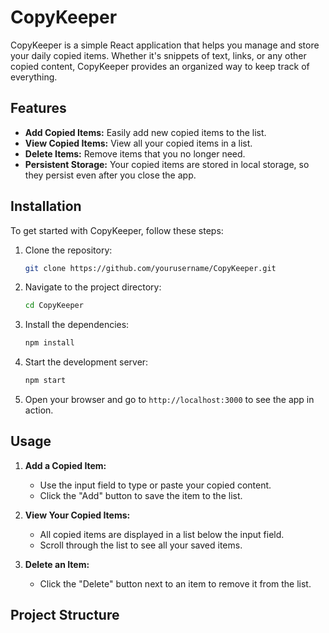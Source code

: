 # CopyKeeper

CopyKeeper is a simple React application that helps you manage and store your daily copied items. Whether it's snippets of text, links, or any other copied content, CopyKeeper provides an organized way to keep track of everything.

## Features

- **Add Copied Items:** Easily add new copied items to the list.
- **View Copied Items:** View all your copied items in a list.
- **Delete Items:** Remove items that you no longer need.
- **Persistent Storage:** Your copied items are stored in local storage, so they persist even after you close the app.

## Installation

To get started with CopyKeeper, follow these steps:

1. Clone the repository:
    ```sh
    git clone https://github.com/yourusername/CopyKeeper.git
    ```

2. Navigate to the project directory:
    ```sh
    cd CopyKeeper
    ```

3. Install the dependencies:
    ```sh
    npm install
    ```

4. Start the development server:
    ```sh
    npm start
    ```

5. Open your browser and go to `http://localhost:3000` to see the app in action.

## Usage

1. **Add a Copied Item:**
   - Use the input field to type or paste your copied content.
   - Click the "Add" button to save the item to the list.

2. **View Your Copied Items:**
   - All copied items are displayed in a list below the input field.
   - Scroll through the list to see all your saved items.

3. **Delete an Item:**
   - Click the "Delete" button next to an item to remove it from the list.

## Project Structure

